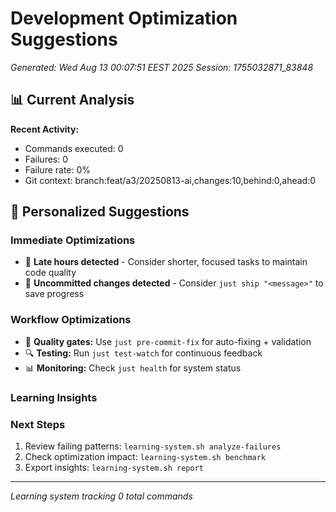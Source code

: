 # Development Optimization Suggestions
*Generated: Wed Aug 13 00:07:51 EEST 2025*
*Session: 1755032871_83848*

## 📊 Current Analysis

**Recent Activity:**
- Commands executed:        0
- Failures:        0
- Failure rate: 0%
- Git context: branch:feat/a3/20250813-ai,changes:10,behind:0,ahead:0

## 🎯 Personalized Suggestions

### Immediate Optimizations
- 🌙 **Late hours detected** - Consider shorter, focused tasks to maintain code quality
- 💾 **Uncommitted changes detected** - Consider `just ship "<message>"` to save progress

### Workflow Optimizations
- 🧪 **Quality gates:** Use `just pre-commit-fix` for auto-fixing + validation
- 🔍 **Testing:** Run `just test-watch` for continuous feedback
- 📊 **Monitoring:** Check `just health` for system status

### Learning Insights



### Next Steps
1. Review failing patterns: `learning-system.sh analyze-failures`
2. Check optimization impact: `learning-system.sh benchmark`
3. Export insights: `learning-system.sh report`

---
*Learning system tracking        0 total commands*
